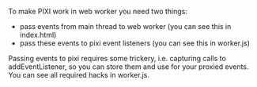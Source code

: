 To make PIXI work in web worker you need two things:
- pass events from main thread to web worker (you can see this in index.html)
- pass these events to pixi event listeners (you can see this in worker.js)

Passing events to pixi requires some trickery, i.e. capturing calls to addEventListener, so you can store them and use for your proxied events. 
You can see all required hacks in worker.js.
